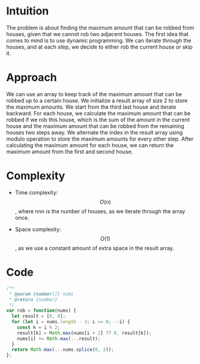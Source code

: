 # Intuition
The problem is about finding the maximum amount that can be robbed from houses, given that we cannot rob two adjacent houses. The first idea that comes to mind is to use dynamic programming. We can iterate through the houses, and at each step, we decide to either rob the current house or skip it.

# Approach
We can use an array to keep track of the maximum amount that can be robbed up to a certain house. We initialize a result array of size 2 to store the maximum amounts. We start from the third last house and iterate backward. For each house, we calculate the maximum amount that can be robbed if we rob this house, which is the sum of the amount in the current house and the maximum amount that can be robbed from the remaining houses two steps away. We alternate the index in the result array using modulo operation to store the maximum amounts for every other step. After calculating the maximum amount for each house, we can return the maximum amount from the first and second house.

# Complexity
- Time complexity: $$O(n)$$, where nnn is the number of houses, as we iterate through the array once.

- Space complexity: $$O(1)$$, as we use a constant amount of extra space in the result array.

# Code
```js
/**
 * @param {number[]} nums
 * @return {number}
 */
var rob = function(nums) {
  let result = [0, 0];
  for (let i = nums.length - 3; i >= 0; --i) {
    const k = i % 2;
    result[k] = Math.max(nums[i + 2] ?? 0, result[k]);
    nums[i] += Math.max(...result);
  }
  return Math.max(...nums.splice(0, 2));
};
```
